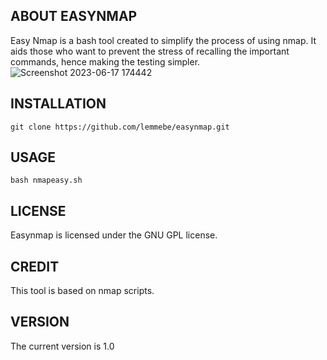 ## ABOUT EASYNMAP 

Easy Nmap is a bash tool created to simplify the process of using nmap. It aids those who want to prevent the stress of recalling the important commands, hence making the testing simpler.
![Screenshot 2023-06-17 174442](https://github.com/lemmebe/easynmap/assets/136899461/479ee61d-8a36-478e-b21a-a5d2146bf00f)

## INSTALLATION
```
git clone https://github.com/lemmebe/easynmap.git
```
## USAGE
```
bash nmapeasy.sh
```
## LICENSE 
Easynmap is licensed under the GNU GPL license.
## CREDIT
This tool is based on nmap scripts.
## VERSION
The current version is 1.0
